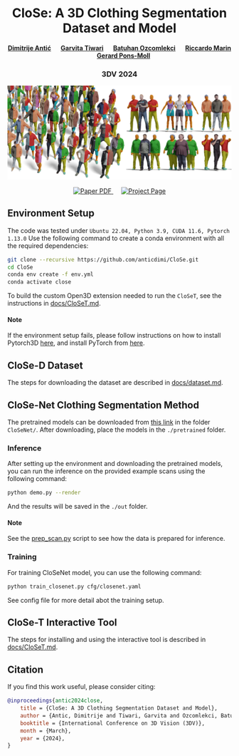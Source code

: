 <!-- HEADER -->

<p align="center">
    <h1 align="center">CloSe: A 3D Clothing Segmentation Dataset and Model</h1>
    <!-- authors -->
    <p align="center">
        <a href="https://anticdimi.github.io/"><b>Dimitrije Antić</b></a>
         
        <a href="https://virtualhumans.mpi-inf.mpg.de/people/Tiwari.html"><b>Garvita Tiwari</b></a>
         
        <a href=""><b>Batuhan Ozcomlekci</b></a>
         
        <a href="https://riccardomarin.github.io/"><b>Riccardo Marin</b></a>
         
        <a href="https://virtualhumans.mpi-inf.mpg.de/people/pons-moll.html"><b>Gerard Pons-Moll</b></a>
    </p>
    <!-- conference -->
    <h3 align="center">3DV 2024</h3>
    <!-- teaser -->
    <p align="center">
        <img src="assets/git/teaser_blur.png" alt="Project Teaser" width="600px">
    </p>
    <!-- badges -->
    <p align="center">
        <a href="https://arxiv.org/abs/2401.12051">
            <img src="https://img.shields.io/badge/arXiv-2306.00777-b31b1b.svg?style=for-the-badge" alt="Paper PDF">
        </a>
         
        <a href="https://virtualhumans.mpi-inf.mpg.de/close3dv24/">
            <img src="https://img.shields.io/badge/Project-Page-blue?style=for-the-badge&logo=Google%20chrome&logoColor=white" alt="Project Page">
        </a>
    </p>
</p>

## Environment Setup

The code was tested under `Ubuntu 22.04, Python 3.9, CUDA 11.6, Pytorch 1.13.0`
Use the following command to create a conda environment with all the required dependencies:

```bash
git clone --recursive https://github.com/anticdimi/CloSe.git
cd CloSe
conda env create -f env.yml
conda activate close
```

To build the custom Open3D extension needed to run the `CloSeT`, see the instructions in [docs/CloSeT.md](docs/CloSeT.md).

#### Note

If the environment setup fails, please follow instructions on how to install Pytorch3D [here](https://github.com/facebookresearch/pytorch3d/blob/main/INSTALL.md), and install PyTorch from [here](https://pytorch.org/get-started/locally/#linux-installation).

## CloSe-D Dataset

The steps for downloading the dataset are described in [docs/dataset.md](docs/dataset.md).

## CloSe-Net Clothing Segmentation Method

The pretrained models can be downloaded from [this link](https://nextcloud.mpi-klsb.mpg.de/index.php/s/TN9LDrM9YxQoXfA) in the folder `CloSeNet/`.
After downloading, place the models in the `./pretrained` folder.

### Inference

After setting up the environment and downloading the pretrained models, you can run the inference on the provided example scans using the following command:

```bash
python demo.py --render
```

And the results will be saved in the `./out` folder.
#### Note
See the [prep_scan.py](./prep_scan.py) script to see how the data is prepared for inference.

### Training

For training CloSeNet model, you can use the following command:

```bash
python train_closenet.py cfg/closenet.yaml
```
See config file for more detail abot the training setup.

## CloSe-T Interactive Tool

The steps for installing and using the interactive tool is described in [docs/CloSeT.md](docs/CloSeT.md).

## Citation

If you find this work useful, please consider citing:

```bibtex
@inproceedings{antic2024close,
    title = {CloSe: A 3D Clothing Segmentation Dataset and Model},
    author = {Antic, Dimitrije and Tiwari, Garvita and Ozcomlekci, Batuhan  and Marin, Riccardo  and Pons-Moll, Gerard},
    booktitle = {International Conference on 3D Vision (3DV)},
    month = {March},
    year = {2024},
}
```

